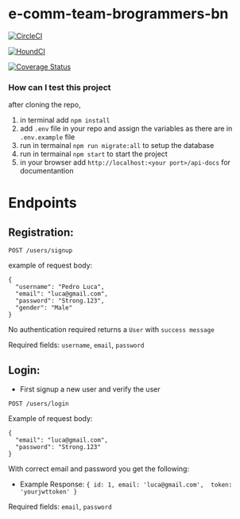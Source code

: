# e-comm-team-brogrammers-bn
[![CircleCI](https://dl.circleci.com/status-badge/img/gh/atlp-rwanda/e-comm-team-brogrammers-bn/tree/develop.svg?style=svg)](https://dl.circleci.com/status-badge/redirect/gh/atlp-rwanda/e-comm-team-brogrammers-bn/tree/develop)

[![HoundCI](https://img.shields.io/badge/houndci-checked-brightgreen.svg)](https://houndci.com)


[![Coverage Status](https://coveralls.io/repos/github/atlp-rwanda/e-comm-team-brogrammers-bn/badge.svg?branch=develop)](https://coveralls.io/github/atlp-rwanda/e-comm-team-brogrammers-bn?branch=develop)

### How can I test this project

after cloning the repo,
1. in terminal add `npm install`
2. add `.env` file in your repo and assign the variables as there are in `.env.example` file
3. run in termainal `npm run migrate:all` to setup the database
4. run in termainal `npm start` to start the project
5. in your browser add `http://localhost:<your port>/api-docs` for documentantion

# Endpoints
## Registration:
`POST /users/signup`

example of request body:
```
{
  "username": "Pedro Luca",
  "email": "luca@gmail.com",
  "password": "Strong.123",
  "gender": "Male"
}
```
No authentication required
returns a `User` with `success message`

Required fields: `username`, `email`, `password`


## Login:
- First signup a new user and verify the user

`POST /users/login`

Example of request body:
```
{
  "email": "luca@gmail.com",
  "password": "Strong.123"
}
```
With correct email and password you get the following:
- Example Response: `{ id: 1, email: 'luca@gmail.com',  token: 'yourjwttoken' }`

Required fields: `email`, `password`
